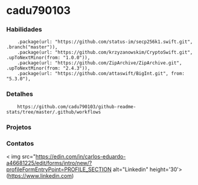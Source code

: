 # cadu790103
### Habilidades
        .package(url: "https://github.com/status-im/secp256k1.swift.git", .branch("master")),
        .package(url: "https://github.com/krzyzanowskim/CryptoSwift.git", .upToNextMinor(from: "1.0.0")),
        .package(url: "https://github.com/ZipArchive/ZipArchive.git", .upToNextMinor(from: "2.4.3")),
        .package(url: "https://github.com/attaswift/BigInt.git", from: "5.3.0"),
### Detalhes
        https://github.com/cadu790103/github-readme-stats/tree/master/.github/workflows

### Projetos


### Contatos
< img src="https://edin.com/in/carlos-eduardo-a46681225/edit/forms/intro/new/?profileFormEntryPoint=PROFILE_SECTION alt="Linkedin" height='30'> (https://www.linkedin.com)
